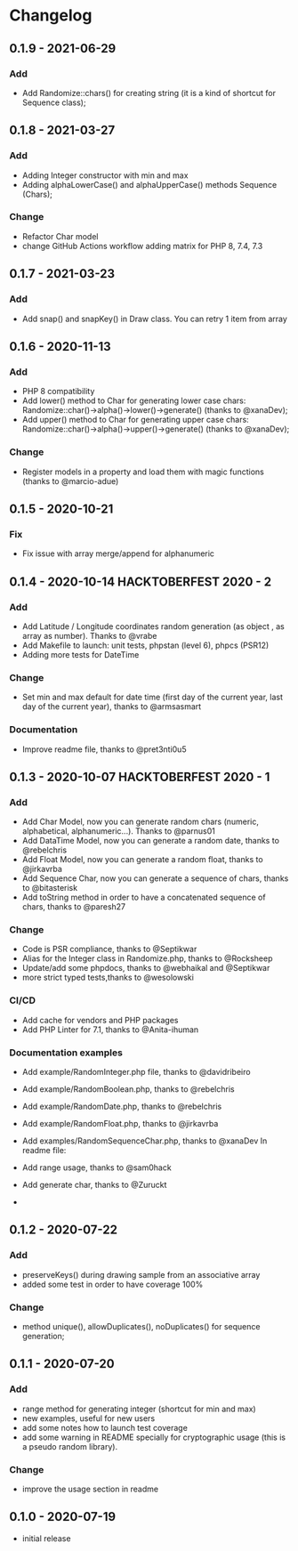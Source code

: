 # Changelog

## 0.1.9 - 2021-06-29
### Add
- Add Randomize::chars() for creating string (it is a kind of shortcut for Sequence class);


## 0.1.8 - 2021-03-27
### Add
- Adding Integer constructor with min and max
- Adding alphaLowerCase() and alphaUpperCase() methods Sequence (Chars);

### Change
- Refactor Char model
- change GitHub Actions workflow adding matrix for PHP 8, 7.4, 7.3

## 0.1.7 - 2021-03-23
### Add
- Add snap() and snapKey() in Draw class. You can retry 1 item from array

## 0.1.6 - 2020-11-13

### Add
- PHP 8 compatibility
- Add lower() method to Char for generating lower case chars: Randomize::char()->alpha()->lower()->generate() (thanks to @xanaDev);
- Add upper() method to Char for generating upper case chars: Randomize::char()->alpha()->upper()->generate() (thanks to @xanaDev);

### Change
- Register models in a property and load them with magic functions (thanks to @marcio-adue)
 
## 0.1.5 - 2020-10-21

### Fix
- Fix issue with array merge/append for alphanumeric

## 0.1.4 - 2020-10-14 HACKTOBERFEST 2020 - 2

### Add
- Add Latitude / Longitude coordinates random generation (as object , as array as number). Thanks to @vrabe
- Add Makefile to launch: unit tests, phpstan (level 6), phpcs (PSR12)
- Adding more tests for DateTime

### Change
- Set min and max default for date time (first day of the current year, last day of the current year), thanks to @armsasmart

### Documentation
- Improve readme file, thanks to @pret3nti0u5


## 0.1.3 - 2020-10-07 HACKTOBERFEST 2020 - 1

### Add
- Add Char Model, now you can generate random chars (numeric, alphabetical, alphanumeric...). Thanks to @parnus01
- Add DataTime Model, now you can generate a random date, thanks to @rebelchris
- Add Float Model, now you can generate a random float, thanks to @jirkavrba
- Add Sequence Char, now you can generate a sequence of chars, thanks to @bitasterisk
- Add toString method in order to have a concatenated sequence of chars, thanks to @paresh27



### Change
- Code is PSR compliance, thanks to @Septikwar
- Alias for the Integer class in Randomize.php, thanks to @Rocksheep
- Update/add some phpdocs, thanks to @webhaikal and @Septikwar
- more strict typed tests,thanks to @wesolowski

### CI/CD
- Add cache for vendors and PHP packages
- Add PHP Linter for 7.1, thanks to @Anita-ihuman

### Documentation examples
- Add example/RandomInteger.php file, thanks to @davidribeiro
- Add example/RandomBoolean.php, thanks to @rebelchris
- Add example/RandomDate.php, thanks to @rebelchris
- Add example/RandomFloat.php, thanks to @jirkavrba
- Add examples/RandomSequenceChar.php, thanks to @xanaDev
In readme file:
- Add range usage, thanks to @sam0hack
- Add generate char, thanks to @Zuruckt


- 

## 0.1.2 - 2020-07-22

### Add
- preserveKeys() during drawing sample from an associative array
- added some test in order to have coverage 100%
  
### Change
- method unique(), allowDuplicates(), noDuplicates() for sequence generation;


## 0.1.1 - 2020-07-20

### Add
- range method for generating integer (shortcut for min and max)
- new examples, useful for new users
- add some notes how to launch test coverage
- add some warning in README specially for cryptographic usage (this is a pseudo random library).

### Change
- improve the usage section in readme

## 0.1.0 - 2020-07-19

- initial release
